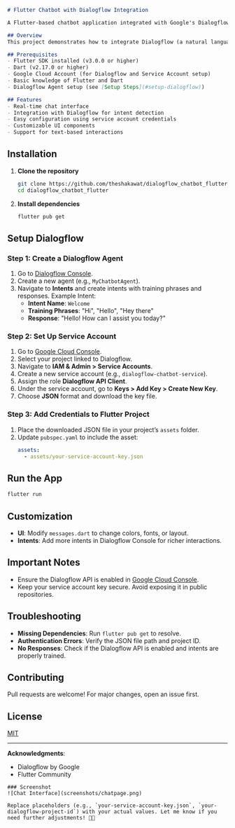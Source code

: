 ```markdown
# Flutter Chatbot with Dialogflow Integration

A Flutter-based chatbot application integrated with Google's Dialogflow for natural language processing. Users can interact with the chatbot, which responds intelligently based on predefined intents and training phrases configured in Dialogflow.

## Overview
This project demonstrates how to integrate Dialogflow (a natural language understanding platform) into a Flutter app to create a conversational chatbot. Dialogflow handles the backend NLP logic, while Flutter provides a smooth cross-platform UI.

## Prerequisites
- Flutter SDK installed (v3.0.0 or higher)
- Dart (v2.17.0 or higher)
- Google Cloud Account (for Dialogflow and Service Account setup)
- Basic knowledge of Flutter and Dart
- Dialogflow Agent setup (see [Setup Steps](#setup-dialogflow))

## Features
- Real-time chat interface
- Integration with Dialogflow for intent detection
- Easy configuration using service account credentials
- Customizable UI components
- Support for text-based interactions
```


## Installation
1. **Clone the repository**
   ```bash
   git clone https://github.com/theshakawat/dialogflow_chatbot_flutter.git
   cd dialogflow_chatbot_flutter
   ```

2. **Install dependencies**
   ```bash
   flutter pub get
   ```

## Setup Dialogflow
### Step 1: Create a Dialogflow Agent
1. Go to [Dialogflow Console](https://dialogflow.cloud.google.com).
2. Create a new agent (e.g., `MyChatbotAgent`).
3. Navigate to **Intents** and create intents with training phrases and responses.
   Example Intent:
    - **Intent Name**: `Welcome`
    - **Training Phrases**: "Hi", "Hello", "Hey there"
    - **Response**: "Hello! How can I assist you today?"

### Step 2: Set Up Service Account
1. Go to [Google Cloud Console](https://console.cloud.google.com).
2. Select your project linked to Dialogflow.
3. Navigate to **IAM & Admin > Service Accounts**.
4. Create a new service account (e.g., `dialogflow-chatbot-service`).
5. Assign the role **Dialogflow API Client**.
6. Under the service account, go to **Keys > Add Key > Create New Key**.
7. Choose **JSON** format and download the key file.

### Step 3: Add Credentials to Flutter Project
1. Place the downloaded JSON file in your project’s `assets` folder.
2. Update `pubspec.yaml` to include the asset:
   ```yaml
   assets:
     - assets/your-service-account-key.json
   ```

## Run the App
```bash
flutter run
```

## Customization
- **UI**: Modify `messages.dart` to change colors, fonts, or layout.
- **Intents**: Add more intents in Dialogflow Console for richer interactions.

## Important Notes
- Ensure the Dialogflow API is enabled in [Google Cloud Console](https://console.cloud.google.com/apis/library/dialogflow.googleapis.com).
- Keep your service account key secure. Avoid exposing it in public repositories.

## Troubleshooting
- **Missing Dependencies**: Run `flutter pub get` to resolve.
- **Authentication Errors**: Verify the JSON file path and project ID.
- **No Responses**: Check if the Dialogflow API is enabled and intents are properly trained.

## Contributing
Pull requests are welcome! For major changes, open an issue first.

## License
[MIT](https://choosealicense.com/licenses/mit/)

---

**Acknowledgments**:
- Dialogflow by Google
- Flutter Community
```
### Screenshot
![Chat Interface](screenshots/chatpage.png)

Replace placeholders (e.g., `your-service-account-key.json`, `your-dialogflow-project-id`) with your actual values. Let me know if you need further adjustments! 🤖✨